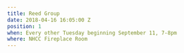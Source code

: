 ```yaml
---
title: Reed Group
date: 2018-04-16 16:05:00 Z
position: 1
when: Every other Tuesday beginning September 11, 7-8pm
where: NHCC Fireplace Room
---
```



